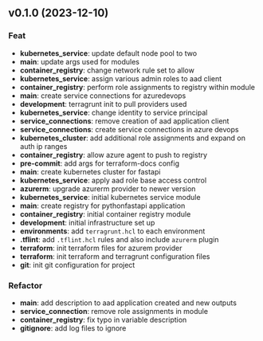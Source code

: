 ## v0.1.0 (2023-12-10)

### Feat

- **kubernetes_service**: update default node pool to two
- **main**: update args used for modules
- **container_registry**: change network rule set to allow
- **kubernetes_service**: assign various admin roles to aad client
- **container_registry**: perform role assignments to registry within module
- **main**: create service connections for azuredevops
- **development**: terragrunt init to pull providers used
- **kubernetes_service**: change identity to service principal
- **service_connections**: remove creation of aad application client
- **service_connections**: create service connections in azure devops
- **kubernetes_cluster**: add additional role assignments and expand on auth ip ranges
- **container_registry**: allow azure agent to push to registry
- **pre-commit**: add args for terraform-docs config
- **main**: create kubernetes cluster for fastapi
- **kubernetes_service**: apply aad role base access control
- **azurerm**: upgrade azurerm provider to newer version
- **kubernetes_service**: initial kubernetes service module
- **main**: create registry for pythonfastapi application
- **container_registry**: initial container registry module
- **development**: initial infrastructure set up
- **environments**: add `terragrunt.hcl` to each environment
- **.tflint**: add `.tflint.hcl` rules and also include `azurerm` plugin
- **terraform**: init terraform files for azurem provider
- **terraform**: init terraform and terragrunt configuration files
- **git**: init git configuration for project

### Refactor

- **main**: add description to aad application created and new outputs
- **service_connection**: remove role assignments in module
- **container_registry**: fix typo in variable description
- **gitignore**: add log files to ignore
